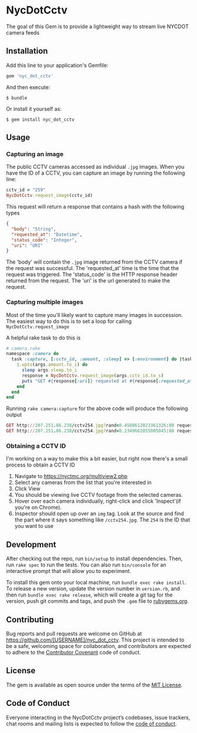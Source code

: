 # NycDotCctv

The goal of this Gem is to provide a lightweight way to stream live NYCDOT camera feeds

## Installation

Add this line to your application's Gemfile:

```ruby
gem 'nyc_dot_cctv'
```

And then execute:

    $ bundle

Or install it yourself as:

    $ gem install nyc_dot_cctv

## Usage

### Capturing an image
The public CCTV cameras accessed as individual `.jpg` images. When you have the ID of a CCTV, you can capture an image by running the following line:
```ruby
cctv_id = "259"
NycDotCctv.request_image(cctv_id)
```

This request will return a response that contains a hash with the following types
```json
{
  "body": "String",
  "requested_at": "Datetime",
  "status_code": "Integer",
  "uri": "URI"
}
```

The 'body' will contain the `.jpg` image returned from the CCTV camera
if the request was successful. The 'requested_at' time is the time that the
request was triggered. The 'status_code' is the HTTP response header returned from the request. The 'uri' is the url generated to make the request.


### Capturing multiple images
Most of the time you'll likely want to capture many images in succession. The easiest way to do this is to set a loop for calling `NycDotCctv.request_image`

A helpful rake task to do this is
```ruby
# camera.rake
namespace :camera do
  task :capture, [:cctv_id, :amount, :sleep] => [:environment] do |task, args|
    1.upto(args.amount.to_i) do
      sleep args.sleep.to_i
      response = NycDotCctv.request_image(args.cctv_id.to_s)
      puts "GET #{response[:uri]} requested at #{response[:requested_at]}"
    end
  end
end
```

Running `rake camera:capture` for the above code will produce the following output

```ruby
GET http://207.251.86.238/cctv254.jpg?rand=0.4588612023361326:80 requested at 2019-03-01_224844
GET http://207.251.86.238/cctv254.jpg?rand=0.2349662055005045:80 requested at 2019-03-01_224845
```


### Obtaining a CCTV ID
I'm working on a way to make this a bit easier, but right now there's a small process to obtain a CCTV ID

1) Navigate to https://nyctmc.org/multiview2.php
2) Select any cameras from the list that you're interested in
3) Click View
4) You should be viewing live CCTV footage from the selected cameras.
5) Hover over each camera individually, right-click and click 'Inspect'(if you're on Chrome).
6) Inspector should open up over an `img` tag. Look at the source and find the part where it says something like `/cctv254.jpg`. The `254` is the ID that you want to use

## Development

After checking out the repo, run `bin/setup` to install dependencies. Then, run `rake spec` to run the tests. You can also run `bin/console` for an interactive prompt that will allow you to experiment.

To install this gem onto your local machine, run `bundle exec rake install`. To release a new version, update the version number in `version.rb`, and then run `bundle exec rake release`, which will create a git tag for the version, push git commits and tags, and push the `.gem` file to [rubygems.org](https://rubygems.org).

## Contributing

Bug reports and pull requests are welcome on GitHub at https://github.com/[USERNAME]/nyc_dot_cctv. This project is intended to be a safe, welcoming space for collaboration, and contributors are expected to adhere to the [Contributor Covenant](http://contributor-covenant.org) code of conduct.

## License

The gem is available as open source under the terms of the [MIT License](https://opensource.org/licenses/MIT).

## Code of Conduct

Everyone interacting in the NycDotCctv project’s codebases, issue trackers, chat rooms and mailing lists is expected to follow the [code of conduct](https://github.com/[USERNAME]/nyc_dot_cctv/blob/master/CODE_OF_CONDUCT.md).

